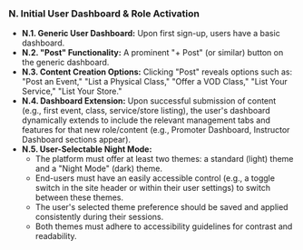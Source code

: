 ### N. Initial User Dashboard & Role Activation
* **N.1. Generic User Dashboard:** Upon first sign-up, users have a basic dashboard.
* **N.2. "Post" Functionality:** A prominent "+ Post" (or similar) button on the generic dashboard.
* **N.3. Content Creation Options:** Clicking "Post" reveals options such as: "Post an Event," "List a Physical Class," "Offer a VOD Class," "List Your Service," "List Your Store."
* **N.4. Dashboard Extension:** Upon successful submission of content (e.g., first event, class, service/store listing), the user's dashboard dynamically extends to include the relevant management tabs and features for that new role/content (e.g., Promoter Dashboard, Instructor Dashboard sections appear).
* **N.5. User-Selectable Night Mode:**
    * The platform must offer at least two themes: a standard (light) theme and a "Night Mode" (dark) theme.
    * End-users must have an easily accessible control (e.g., a toggle switch in the site header or within their user settings) to switch between these themes.
    * The user's selected theme preference should be saved and applied consistently during their sessions.
    * Both themes must adhere to accessibility guidelines for contrast and readability. 